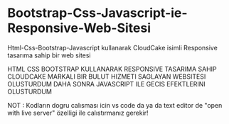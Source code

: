 # Bootstrap-Css-Javascript-ie-Responsive-Web-Sitesi
Html-Css-Bootstrap-Javascript kullanarak CloudCake isimli  Responsive tasarıma sahip bir web sitesi

HTML CSS BOOTSTRAP KULLANARAK RESPONSIVE TASARIMA SAHIP  CLOUDCAKE MARKALI BIR BULUT HIZMETI SAGLAYAN WEBSITESI OLUSTURDUM
DAHA SONRA JAVASCRIPT ILE GECIS EFEKTLERINI OLUSTURDUM

NOT : Kodların dogru calısması icin vs code da ya da text editor de "open with live server" özelligi ile calıstırmanız gerekir!
